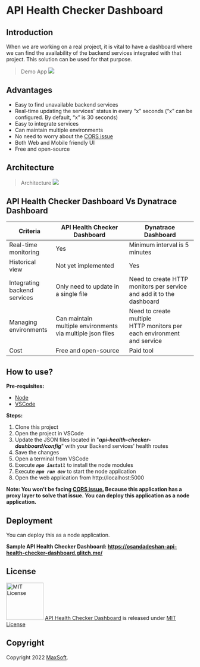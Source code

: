 # API Health Checker Dashboard

## Introduction
When we are working on a real project, it is vital to have a dashboard where we can find the availability of the backend services integrated with that project.
This solution can be used for that purpose.

> Demo App
![](https://user-images.githubusercontent.com/9147189/135744321-a4f58864-7331-4097-b83c-43edb2940d5a.png)

## Advantages
* Easy to find unavailable backend services
* Real-time updating the services' status in every “x” seconds (“x” can be configured. By default, “x” is 30 seconds)
* Easy to integrate services
* Can maintain multiple environments
* No need to worry about the [CORS issue](https://developer.mozilla.org/en-US/docs/Web/HTTP/CORS)
* Both Web and Mobile friendly UI
* Free and open-source

## Architecture
> Architecture
![](https://user-images.githubusercontent.com/9147189/135319309-3a8eda05-dc29-4df0-be03-5b921b17a822.PNG)

## API Health Checker Dashboard Vs Dynatrace Dashboard
| Criteria | API Health Checker Dashboard | Dynatrace Dashboard |
| ------------ | ------------ | ------------ |
| Real-time monitoring | Yes | Minimum interval is 5 minutes |
| Historical view | Not yet implemented | Yes |
| Integrating backend services | Only need to update in a single file | Need to create HTTP monitors per service and add it to the dashboard |
| Managing environments​ | Can maintain multiple environments via multiple json files | Need to create multiple HTTP monitors per each environment and service |
| Cost | Free and open-source | Paid tool |

## How to use?
**Pre-requisites:**
* [Node](https://nodejs.org/en/download/)
* [VSCode](https://code.visualstudio.com/download)

**Steps:**
1. Clone this project
2. Open the project in VSCode
3. Update the JSON files located in "***api-health-checker-dashboard/config***" with your Backend services' health routes
4. Save the changes
5. Open a terminal from VSCode
6. Execute ***`npm install`*** to install the node modules
7. Execute ***`npm run dev`*** to start the node application
8. Open the web application from http://localhost:5000

**Note: You won't be facing [CORS issue.](https://developer.mozilla.org/en-US/docs/Web/HTTP/CORS) Because this application has a proxy layer to solve that issue. You can deploy this application as a node application.**

## Deployment
You can deploy this as a node application.

**Sample API Health Checker Dashboard: https://osandadeshan-api-health-checker-dashboard.glitch.me/**

## License
<img src="https://upload.wikimedia.org/wikipedia/commons/thumb/0/0b/License_icon-mit-2.svg/2000px-License_icon-mit-2.svg.png" alt="MIT License" width="100" height="100"/> [API Health Checker Dashboard](https://medium.com/api-health-checker) is released under [MIT License](https://opensource.org/licenses/MIT)

## Copyright
Copyright 2022 [MaxSoft](https://maxsoftlk.github.io/).
